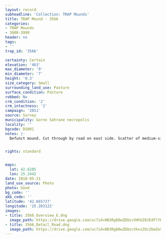 ```yaml
---
layout: record
subheadline: 'Collection: TRAP Mounds'
title: TRAP Mound - 3566
categories:
- TRAP Mounds
- 3000-3999
header: no
tags:
- ''
trap_id: '3566'

certainty: Certain
elevation: '463'
max_diameter: '9'
min_diameter: '7'
height: '0.3'
size_category: Small
surrounding_land_use: Pasture
surface_condition: Pasture
robbed: No
crm_condition: '2'
crm_intactness: '2'
campaign: '2011'
source: Survey
municipality: Gorno Sahrane necropolis
locality: ''
bgcode: DS001
notes: |-
  Defunct mound. Cut through by road on east side. Scatter of medium-sized stones. No obvious robbers' trench's.


rights: standard


maps:
  lat: 42.6285
  lon: 25.2442
date: 2018-05-21
land_use_source: Photo
photo: Good
bg_code: ''
akb_code: ''
latitude: '42.665727'
longitude: '25.203122'
images:
- title: 3566_Overview_E.dng
  image_path: https://drive.google.com/uc?id=0B3Rg88wZDQscVHhGZ0JEdFlYb0U
- title: 3566_Detail_Road.dng
  image_path: https://drive.google.com/uc?id=0B3Rg88wZDQscVkxsZUc2bmZoS2M
---
```

